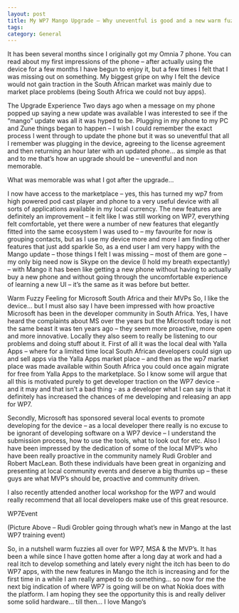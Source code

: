 ```yaml
---
layout: post
title: My WP7 Mango Upgrade – Why uneventful is good and a new warm fuzzy feeling for Microsoft South Africa
tags: 
category: General
---
```

It has been several months since I originally got my Omnia 7 phone. You can read about my first impressions of the phone – after actually using the device for a few months I have begun to enjoy it, but a few times I felt that I was missing out on something. My biggest gripe on why I felt the device would not gain traction in the South African market was mainly due to market place problems (being South Africa we could not buy apps).

The Upgrade Experience
Two days ago when a message on my phone popped up saying a new update was available I was interested to see if the “mango” update was all it was hyped to be. Plugging in my phone to my PC and Zune things began to happen – I wish I could remember the exact process I went through to update the phone but it was so uneventful that all I remember was plugging in the device, agreeing to the license agreement and then returning an hour later with an updated phone… as simple as that and to me that’s how an upgrade should be – uneventful and non memorable.

What was memorable was what I got after the upgrade…

I now have access to the marketplace – yes, this has turned my wp7 from high powered pod cast player and phone to a very useful device with all sorts of applications available in my local currency.
The new features are definitely an improvement – it felt like I was still working on WP7, everything felt comfortable, yet there were a number of new features that elegantly fitted into the same ecosystem I was used to – my favourite for now is grouping contacts, but as I use my device more and more I am finding other features that just add sparkle
So, as a end user I am very happy with the Mango update – those things I felt I was missing – most of them are gone – my only big need now is Skype on the device (I hold my breath expectantly) – with Mango it has been like getting a new phone without having to actually buy a new phone and without going through the uncomfortable experience of learning a new UI – it’s the same as it was before but better.

Warm Fuzzy Feeling for Microsoft South Africa and their MVPs
So, I like the device… but I must also say I have been impressed with how proactive Microsoft has been in the developer community in South Africa. Yes, I have heard the complaints about MS over the years but the Microsoft today is not the same beast it was ten years ago – they seem more proactive, more open and more innovative. Locally they also seem to really be listening to our problems and doing stuff about it.  First of all it was the local deal with Yalla Apps – where for a limited time local South African developers could sign up and sell apps via the Yalla Apps market place – and then as the wp7 market place was made available within South Africa you could once again migrate for free from Yalla Apps to the marketplace. So I know some will argue that all this is motivated purely to get developer traction on the WP7 device – and it may and that isn’t a bad thing - as a developer what I can say is that it definitely has increased the chances of me developing and releasing an app for WP7.

Secondly, Microsoft has sponsored several local events to promote developing for the device – as a local developer there really is no excuse to be ignorant of developing software on a WP7 device – I understand the submission process, how to use the tools, what to look out for etc. Also I have been impressed by the dedication of some of the local MVP’s who have been really proactive in the community namely Rudi Grobler and Robert MacLean. Both these individuals have been great in organizing and presenting at local community events and deserve a big thumbs up – these guys are what MVP’s should be, proactive and community driven.

I also recently attended another local workshop for the WP7 and would really recommend that all local developers make use of this great resource.

WP7Event

(Picture Above – Rudi Grobler going through what’s new in Mango at the last WP7 training event)

So, in a nutshell warm fuzzies all over for WP7, MSA & the MVP’s. It has been a while since I have gotten home after a long day at work and had a real itch to develop something and lately every night the itch has been to do WP7 apps, with the new features in Mango the itch is increasing and for the first time in a while I am really amped to do something… so now for me the next big indication of where WP7 is going will be on what Nokia does with the platform. I am hoping they see the opportunity this is and really deliver some solid hardware… till then… I love Mango’s
